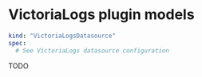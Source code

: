 # VictoriaLogs plugin models

```yaml
kind: "VictoriaLogsDatasource"
spec:
  # See VictoriaLogs datasource configuration
```

TODO